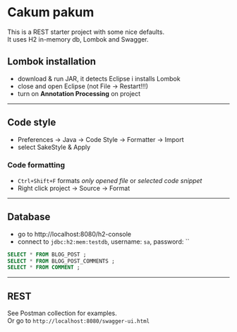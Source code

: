 
# Cakum pakum
This is a REST starter project with some nice defaults.  
It uses H2 in-memory db, Lombok and Swagger.  


## Lombok installation

- download & run JAR, it detects Eclipse i installs Lombok
- close and open Eclipse (not File -> Restart!!!)
- turn on **Annotation Processing** on project

---

## Code style
- Preferences -> Java -> Code Style -> Formatter -> Import
- select SakeStyle & Apply

### Code formatting
- `Ctrl+Shift+F` formats *only opened file* or *selected code snippet*
- Right click project -> Source -> Format

---

## Database

- go to http://localhost:8080/h2-console
- connect to `jdbc:h2:mem:testdb`, username: `sa`, password: ``

```sql
SELECT * FROM BLOG_POST ;
SELECT * FROM BLOG_POST_COMMENTS ;
SELECT * FROM COMMENT ;
```

---

## REST

See Postman collection for examples.  
Or go to `http://localhost:8080/swagger-ui.html`







